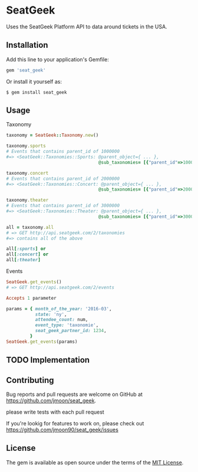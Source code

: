 # SeatGeek

Uses the SeatGeek Platform API to data around tickets in the USA.

## Installation

Add this line to your application's Gemfile:

```ruby
gem 'seat_geek'
```

Or install it yourself as:

    $ gem install seat_geek

## Usage


Taxonomy

```ruby
taxonomy = SeatGeek::Taxonomy.new()

taxonomy.sports
# Events that contains parent_id of 1000000
#=> <SeatGeek::Taxonomies::Sports: @parent_object={ ... },
                                   @sub_taxonomies= [{"parent_id"=>1000000, "id"=>1010100, "name"=>"mlb"} ..]

taxonomy.concert
# Events that contains parent_id of 2000000
#=> <SeatGeek::Taxonomies::Concert: @parent_object={ ... },
                                   @sub_taxonomies= [{"parent_id"=>2000000, "id"=>2010000, "name"=>"music_festival"} ..]

taxonomy.theater
# Events that contains parent_id of 3000000
#=> <SeatGeek::Taxonomies::Theater: @parent_object={ ... },
                                   @sub_taxonomies= [{"parent_id"=>3000000, "id"=>3020000, "name"=>"cirque_du_soleil"} ..]

all = taxonomy.all
# => GET http://api.seatgeek.com/2/taxonomies
#=> contains all of the above

all[:sports] or
all[:concert] or
all[:theater]
```

Events
```ruby
SeatGeek.get_events()
# => GET http://api.seatgeek.com/2/events

Accepts 1 parameter

params = { month_of_the_year: '2016-03',
           state: 'ny',
           attendee_count: num,
           event_type: 'taxonomie',
           seat_geek_partner_id: 1234,
         }
SeatGeek.get_events(params)
```

## TODO Implementation


## Contributing

Bug reports and pull requests are welcome on GitHub at https://github.com/jmoon/seat_geek.

please write tests with each pull request

If you're lookig for features to work on, please check out https://github.com/jmoon90/seat_geek/issues

## License

The gem is available as open source under the terms of the [MIT License](http://opensource.org/licenses/MIT).

